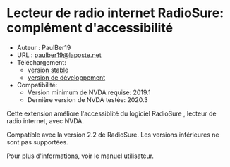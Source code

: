 # Lecteur de radio internet RadioSure: complément d'accessibilité #
* Auteur : PaulBer19
* URL : paulber19@laposte.net
* Téléchargement:
	* [version stable][1]
	* [version de développement][2]
* Compatibilité:
	* Version minimum de NVDA requise: 2019.1
	* Dernière version de NVDA testée: 2020.3


Cette extension améliore l'accessiblité du logiciel RadioSure , lecteur de radio internet, avec NVDA.

Compatible avec la version 2.2 de RadioSure. Les versions inférieures ne sont pas supportées.

Pour plus d'informations, voir le manuel utilisateur.

[1]: https://github.com/paulber007/AllMyNVDAAddons/raw/master/radioSureAccessEnhancement/radioSureAccessEnhancement-2.1.nvda-addon
[2]: https://github.com/paulber007/AllMyNVDAAddons/tree/master/radioSureAccessEnhancement/dev
